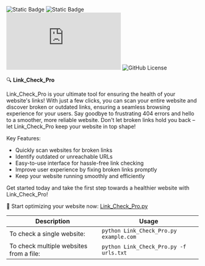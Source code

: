 ![Static Badge](https://img.shields.io/badge/created_by-gnit24-blue?style=flat)
![Static Badge](https://img.shields.io/badge/_-Python-306998?style=flat&logo=Python&labelColor=FFE873)
![GitHub file size in bytes](https://img.shields.io/github/size/gnit24/Link_Check_Pro/Link_Check_Pro.py?style=flat&color=green)
![GitHub License](https://img.shields.io/github/license/gnit24/Link_Check_Pro)

🔍 **Link_Check_Pro**

Link_Check_Pro is your ultimate tool for ensuring the health of your website's links! With just a few clicks, you can scan your entire website and discover broken or outdated links, ensuring a seamless browsing experience for your users. Say goodbye to frustrating 404 errors and hello to a smoother, more reliable website. Don't let broken links hold you back – let Link_Check_Pro keep your website in top shape!

Key Features:
- Quickly scan websites for broken links
- Identify outdated or unreachable URLs
- Easy-to-use interface for hassle-free link checking
- Improve user experience by fixing broken links promptly
- Keep your website running smoothly and efficiently

Get started today and take the first step towards a healthier website with Link_Check_Pro!

🚀 Start optimizing your website now: [Link_Check_Pro.py](#)

| Description                                      | Usage                                              |
|--------------------------------------------------|----------------------------------------------------|
| To check a single website:                       | `python Link_Check_Pro.py example.com`            |
| To check multiple websites from a file:          | `python Link_Check_Pro.py -f urls.txt`            |
